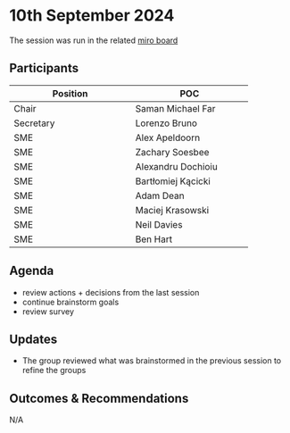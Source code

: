# 10th September 2024

The session was run in the related [miro board](https://miro.com/app/board/uXjVKro\_lxs=/)

## Participants

<table><thead><tr><th width="202">Position</th><th width="194">POC</th></tr></thead><tbody><tr><td>Chair</td><td>Saman Michael Far</td></tr><tr><td>Secretary</td><td>Lorenzo Bruno</td></tr><tr><td>SME</td><td>Alex Apeldoorn</td></tr><tr><td>SME</td><td>Zachary Soesbee</td></tr><tr><td>SME</td><td>Alexandru Dochioiu</td></tr><tr><td>SME</td><td>Bartłomiej Kącicki</td></tr><tr><td>SME</td><td>Adam Dean</td></tr><tr><td>SME</td><td>Maciej Krasowski</td></tr><tr><td>SME</td><td>Neil Davies</td></tr><tr><td>SME</td><td>Ben Hart</td></tr></tbody></table>

## Agenda

* review actions + decisions from the last session
* continue brainstorm goals
* review survey

## Updates

* The group reviewed what was brainstormed in the previous session to refine the groups

## Outcomes & Recommendations

N/A
